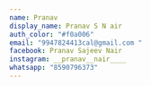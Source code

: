 ```yaml
---
name: Pranav
display_name: Pranav S N air
auth_color: "#f0a006"
email: "9947824413cal@gmail.com "
facebook: Pranav Sajeev Nair
instagram: __pranav__nair____
whatsapp: "8590796373"
---
```


